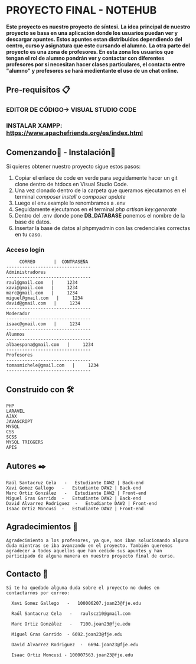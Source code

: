 # PROYECTO FINAL - NOTEHUB

**Este proyecto es nuestro proyecto de síntesi. La idea principal de nuestro proyecto se basa en una aplicación donde los usuarios puedan ver y descargar apuntes. Estos apuntes estan distribuidos dependiendo del centro, curso y asignatura que este cursando el alumno.**
**La otra parte del proyecto es una zona de profesores. En esta zona los usuarios que tengan el rol de alumno pondrán ver y contactar con diferentes profesores por si necesitan hacer clases particulares, el contacto entre "alumno" y profesores se hará medientante el uso de un chat online.**


## Pre-requisitos 📋

### EDITOR DE CÓDIGO-> VISUAL STUDIO CODE
### INSTALAR XAMPP: https://www.apachefriends.org/es/index.html

## Comenzando🚀 - Instalación🔧

Si quieres obtener nuestro proyecto sigue estos pasos:

1. Copiar el enlace de code en verde para seguidamente hacer un git clone dentro de htdocs en Visual Studio Code.
2. Una vez clonado dentro de la carpeta que queramos ejecutamos en el terminal *composer install* o *composer update*
3. Luego el env.example lo renombramos a .env
4. Seguidamente ejecutamos en el terminal *php artisan key:generate*
5. Dentro del .env donde pone **DB_DATABASE** ponemos el nombre de la base de datos.
6. Insertar la base de datos al phpmyadmin con las credenciales correctas en tu caso.

### Acceso login

```
     CORREO       |  CONTRASEÑA
--------------------------------
Administradores
--------------------------------
raul@gmail.com   |     1234
xavi@gmail.com   |     1234
marc@gmail.com   |     1234
miguel@gmail.com   |     1234
david@gmail.com   |     1234
--------------------------------
Moderador
--------------------------------
isaac@gmail.com   |     1234
--------------------------------
Alumnos
--------------------------------
albaespana@gmail.com   |     1234
--------------------------------
Profesores
--------------------------------
tomasmichele@gmail.com   |     1234
--------------------------------
```

## Construido con 🛠️

    PHP
    LARAVEL
    AJAX
    JAVASCRIPT
    MYSQL
    CSS
    SCSS
    MYSQL TRIGGERS
    APIS

## Autores ✒️

    Raúl Santacruz Cela   -   Estudiante DAW2 | Back-end
    Xavi Gomez Gallego   -   Estudiante DAW2 | Back-end
    Marc Ortiz González   -   Estudiante DAW2 | Front-end
    Miguel Gras Garrido  -   Estudiante DAW2 | Back-end
    David Alvarrez Rodriguez  -   Estudiante DAW2 | Front-end
    Isaac Ortiz Moncusí  -   Estudiante DAW2 | Front-end

## Agradecimientos 🍺

    Agradecimiento a los profesores, ya que, nos iban solucionando alguna duda mientras se iba avanzando en el proyecto. También queremos agradecer a todos aquellos que han cedido sus apuntes y han participado de alguna manera en nuestro proyecto final de curso.

## Contacto 📧
  ```
  Si te ha quedado alguna duda sobre el proyecto no dudes en contactarnos por correo:

    Xavi Gomez Gallego   -   100006207.joan23@fje.edu

    Raúl Santacruz Cela   -   raulscz10@gmail.com

    Marc Ortiz González   -   7100.joan23@fje.edu

    Miguel Gras Garrido  - 6692.joan23@fje.edu

    David Alvarrez Rodriguez  -  6694.joan23@fje.edu

    Isaac Ortiz Moncusí - 100007563.joan23@fje.edu

  ```
